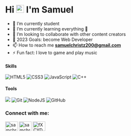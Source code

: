 ### <h1 align="left">Hi <img src="https://media.giphy.com/media/hvRJCLFzcasrR4ia7z/giphy.gif" width="25px"> I'm Samuel</h1>


 - 🔭 I’m currently student
 - 🌱 I’m currently learning everything 🤣 
 - 👯 I’m looking to collaborate with other content creators
 - 🥅 2023 Goals: become Web Developer 
- 📫 How to reach me **samuelchristz200@gmail.com**
 - ⚡ Fun fact: I love to game and play music 
 
 
<h4 align="left">Skills</h4>
<p align="left">
  <img alt="HTML5" src="https://img.shields.io/badge/html5%20-%23E34F26.svg?&style=for-the-badge&logo=html5&logoColor=white"/>
  <img alt="CSS3" src="https://img.shields.io/badge/css3%20-%231572B6.svg?&style=for-the-badge&logo=css3&logoColor=white"/>
  <img alt="JavaScript" src="https://img.shields.io/badge/javascript%20-%23323330.svg?&style=for-the-badge&logo=javascript&logoColor=%23F7DF1E"/>
  <img alt="C++" src="https://img.shields.io/badge/c++%20-%2300599C.svg?&style=for-the-badge&logo=c%2B%2B&ogoColor=white"/>


<h4 align="left">Tools</h4>
<p align="left">
  <img src="https://img.shields.io/badge/Sublime%20Text-FF9800?style=for-the-badge&logo=Sublime%20Text&logoColor=white"/>
  <img alt="Git" src="https://img.shields.io/badge/git%20-%23F05033.svg?&style=for-the-badge&logo=git&logoColor=white"/>
  <img alt="NodeJS" src="https://img.shields.io/badge/node.js%20-%2343853D.svg?&style=for-the-badge&logo=node.js&logoColor=white"/> 
  <img alt="GitHub" src="https://img.shields.io/badge/github%20-%23121011.svg?&style=for-the-badge&logo=github&logoColor=white"/>
</p>


<h3 align="left">Connect with me:</h3>
<p align="left">
<a href="https://twitter.com/samchristz" target="blank"><img align="center" src="https://cdn.jsdelivr.net/npm/simple-icons@3.0.1/icons/twitter.svg" alt="samchristz" height="30" width="40" /></a>
<a href="https://instagram.com/samchristz" target="blank"><img align="center" src="https://cdn.jsdelivr.net/npm/simple-icons@3.0.1/icons/instagram.svg" alt="samchristz" height="30" width="40" /></a>
<a href="https://discord.gg/fXCYDJyVa2" target="blank"><img align="center" src="https://cdn.jsdelivr.net/npm/simple-icons@3.0.1/icons/discord.svg" alt="fXCYDJyVa2" height="30" width="40" /></a>
</p>

